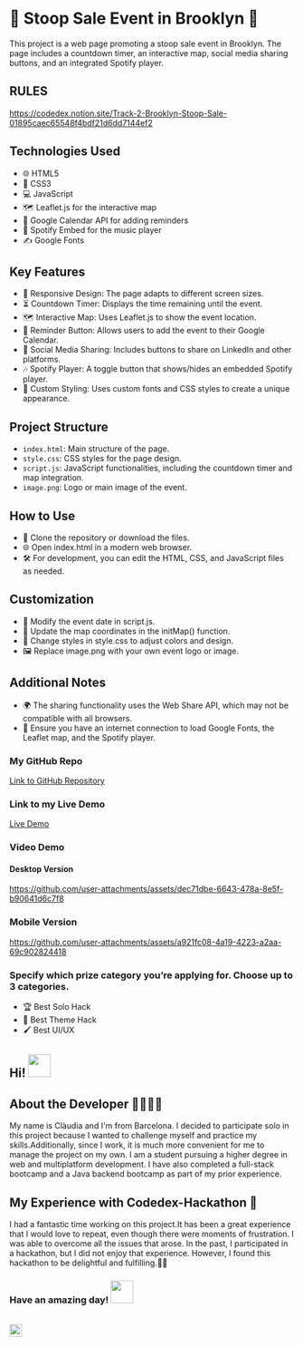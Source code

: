 # 💌 Stoop Sale Event in Brooklyn 💌

This project is a web page promoting a stoop sale event in Brooklyn. The page includes a countdown timer, an interactive map, social media sharing buttons, and an integrated Spotify player.

## RULES
https://codedex.notion.site/Track-2-Brooklyn-Stoop-Sale-01895caec65548f4bdf21d6dd7144ef2

## Technologies Used
- 🌐 HTML5
- 🎨 CSS3
- 💻 JavaScript
- 🗺️ Leaflet.js for the interactive map
- 📅 Google Calendar API for adding reminders
- 🎵 Spotify Embed for the music player
- ✍️ Google Fonts

## Key Features
- 📱 Responsive Design: The page adapts to different screen sizes.
- ⏳ Countdown Timer: Displays the time remaining until the event.
- 🗺️ Interactive Map: Uses Leaflet.js to show the event location.
- 📅 Reminder Button: Allows users to add the event to their Google Calendar.
- 🔗 Social Media Sharing: Includes buttons to share on LinkedIn and other platforms.
- 🎶 Spotify Player: A toggle button that shows/hides an embedded Spotify player.
- 🎨 Custom Styling: Uses custom fonts and CSS styles to create a unique appearance.

## Project Structure
- `index.html`: Main structure of the page.
- `style.css`: CSS styles for the page design.
- `script.js`: JavaScript functionalities, including the countdown timer and map integration.
- `image.png`: Logo or main image of the event.

## How to Use
- 🚀 Clone the repository or download the files.
- 🌐 Open index.html in a modern web browser.
- 🛠️ For development, you can edit the HTML, CSS, and JavaScript files as needed.

## Customization
- 📅 Modify the event date in script.js.
- 📍 Update the map coordinates in the initMap() function.
- 🎨 Change styles in style.css to adjust colors and design.
- 🖼️ Replace image.png with your own event logo or image.

## Additional Notes
- 🌍 The sharing functionality uses the Web Share API, which may not be compatible with all browsers.
- 📶 Ensure you have an internet connection to load Google Fonts, the Leaflet map, and the Spotify player.

### My GitHub Repo
[Link to GitHub Repository](https://github.com/ClaudiaCalero)

### Link to my Live Demo
[Live Demo](https://codedex-hackathon-track-2.vercel.app/)

### Video Demo
#### Desktop Version
https://github.com/user-attachments/assets/dec71dbe-6643-478a-8e5f-b90641d6c7f8

### Mobile Version
https://github.com/user-attachments/assets/a921fc08-4a19-4223-a2aa-69c902824418

### Specify which prize category you’re applying for. Choose up to 3 categories.
- 🏆 Best Solo Hack
- 🎨 Best Theme Hack
- 🖌️ Best UI/UX

## Hi! <img src="https://c.tenor.com/p2Fs2DoSLWYAAAAC/hello-cute.gif" width="40">

## About the Developer 👩🏻‍💻🤓

My name is Clàudia and I'm from Barcelona. I decided to participate solo in this project because I wanted to challenge myself and practice my skills.Additionally, since I work, it is much more convenient for me to manage the project on my own. I am a student pursuing a higher degree in web and multiplatform development. I have also completed a full-stack bootcamp and a Java backend bootcamp as part of my prior experience.

## My Experience with Codedex-Hackathon 🤔

I had a fantastic time working on this project.It has been a great experience that I would love to repeat, even though there were moments of frustration. I was able to overcome all the issues that arose. In the past, I participated in a hackathon, but I did not enjoy that experience. However, I found this hackathon to be delightful and fulfilling.🫶🏻


### Have an amazing day! <img src="http://37.media.tumblr.com/44d4fb34d7d9a0407c8fd5520e2c3123/tumblr_nago0vkGOD1tbhv9ro1_500.gif" width="40">
<br>
<a href="www.linkedin.com/in/claudia-calero">
  <img align="left" alt="Claudia's Linkdein" width="22px" src="http://pngimg.com/uploads/linkedIn/linkedIn_PNG16.png" />
</a>
<br>
